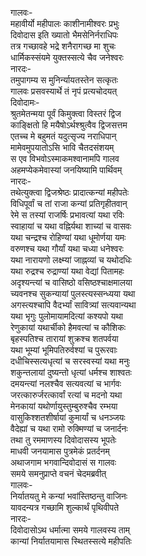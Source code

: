 गालवः-  
महावीर्यो महीपालः काशीनामीश्वरः प्रभुः  
दिवोदास इति ख्यातो भैमसेनिर्नराधिपः  
तत्र गच्छावहे भद्रे शनैरागच्छ मा शुचः  
धार्मिकस्संयमे युक्तस्सत्ये चैव जनेश्वरः  
नारदः-  
तमुपागम्य स मुनिर्न्यायतस्तेन सत्कृतः  
गालवः प्रसवस्यार्थे तं नृपं प्रत्यचोदयत्  
दिवोदामः-  
श्रुतमेतन्मया पूर्वं किमुक्त्वा विस्तरं द्विज  
काङ्क्षितो हि मयैषोऽर्थश्श्रुत्वैव द्विजसत्तम  
एतच्च मे बहुमतं यदुत्सृज्य नराधिपान्  
मामेवमुपयातोऽसि भावि चैतदसंशयम्  
स एव विभवोऽस्माकमश्वानामपि गालव  
अहमप्येकमेवास्यां जनयिष्यामि पार्थिवम्  
नारदः-  
तथेत्युक्त्वा द्विजश्रेष्ठः प्रादात्कन्यां महीपतेः  
विधिपूर्वां च तां राजा कन्यां प्रतिगृहीतवान्  
रेमे स तस्यां राजर्षिः प्रभावत्यां यथा रविः  
स्वाहायां च यथा वह्निर्यथा शाच्यां च वासवः  
यथा चन्द्रश्च रोहिण्यां यथा धूमोर्णया यमः  
वरुणश्च यथा गौर्यां यथा चध्या धनेश्वरः  
यथा नारायणो लक्ष्म्यां जाह्नव्यां च यथोदधिः  
यथा रुद्रश्च रुद्राण्यां यथा वेद्यां पितामहः  
अदृश्यन्त्यां च वासिष्ठो वसिष्ठश्चाक्षमालया  
च्यवनश्च सुकन्यायां पुलस्त्यस्सन्ध्यया यथा  
अगस्त्यश्चापि वैदर्भ्यां सावित्र्यां सत्यवान्यथा  
यथा भृगुः पुलोमायामदित्यां कश्यपो यथा  
रेणुकायां यथार्चीको हैमवत्यां च कौशिकः  
बृहस्पतिश्च तारायां शुक्रश्च शतपर्वया  
यथा भूम्यां भूमिपतिरुर्वश्यां च पुरूरवाः  
दधीचिस्सत्यधृत्यां च सरस्वस्यां यथा मनुः  
शकुन्तलायां दुष्यन्तो धृत्यां धर्मश्च शाश्वतः  
दमयन्त्यां नलश्चैव सत्यवत्यां च भार्गवः  
जरत्कारुर्जरत्कार्वां रत्यां च मदनो यथा  
मेनकायां यथोर्णायुस्तुम्बुरुश्चैव रम्भया  
वासुकिश्शतशीर्षायां कुमार्यां च धनञ्जयः  
वैदेह्यां च यथा रामो रुक्मिण्यां च जनार्दनः  
तथा तु रममाणस्य दिवोदासस्य भूपतेः  
माधवी जनयामास पुत्रमेकं प्रतर्दनम्  
अथाजगाम भगवान्दिवोदासं स गालवः  
समये समनुप्राप्ते वचनं चेदमब्रवीत्  
गालवः-  
निर्यातयतु मे कन्यां भवांस्तिष्ठन्तु वाजिनः  
यावदन्यत्र गच्छामि शुल्कार्थं पृथिवीपते  
नारदः-  
दिवोदासोऽथ धर्मात्मा समये गालवस्य ताम्  
कान्यां निर्यातयामास स्थितस्सत्ये महीपतिः  
